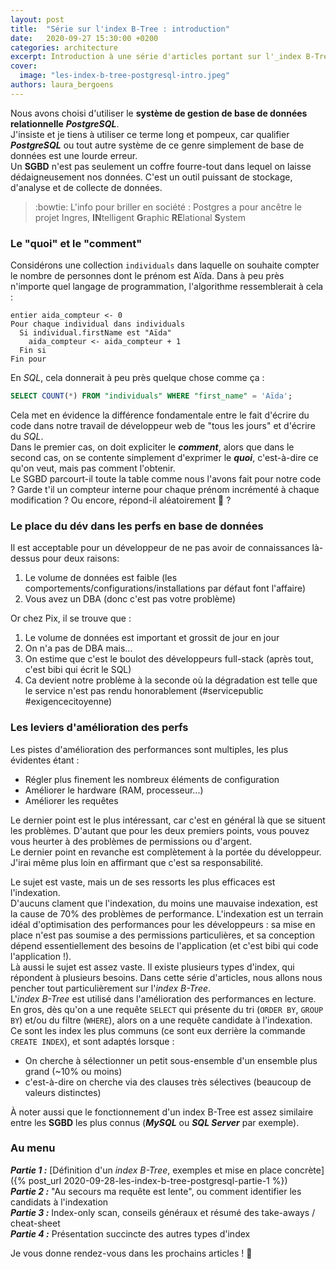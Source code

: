 ```yaml
---
layout: post
title:  "Série sur l'index B-Tree : introduction"
date:   2020-09-27 15:30:00 +0200
categories: architecture
excerpt: Introduction à une série d'articles portant sur l'_index B-Tree_ en base de données relationnelle PostgreSQL.
cover:
  image: "les-index-b-tree-postgresql-intro.jpeg"
authors: laura_bergoens
---
```


Nous avons choisi d'utiliser le **système de gestion de base de données relationnelle** **_PostgreSQL_**.  
J'insiste et je tiens à utiliser ce terme long et pompeux, car qualifier **_PostgreSQL_** ou tout autre système de ce genre simplement de base de données est une lourde erreur.  
Un **SGBD** n'est pas seulement un coffre fourre-tout dans lequel on laisse dédaigneusement nos données. C'est un outil puissant de stockage, d'analyse et de collecte de données.

> :bowtie: L'info pour briller en société  : Postgres a pour ancêtre le projet Ingres, **IN**telligent **G**raphic **RE**lational **S**ystem

### Le "quoi" et le "comment"
Considérons une collection `individuals` dans laquelle on souhaite compter le nombre de personnes dont le prénom est Aïda. 
Dans à peu près n'importe quel langage de programmation, l'algorithme ressemblerait à cela :  
```
entier aida_compteur <- 0
Pour chaque individual dans individuals
  Si individual.firstName est "Aïda"
    aida_compteur <- aida_compteur + 1
  Fin si
Fin pour
```
En _SQL_, cela donnerait à peu près quelque chose comme ça :  
```sql
SELECT COUNT(*) FROM "individuals" WHERE "first_name" = 'Aïda';
```
Cela met en évidence la différence fondamentale entre le fait d'écrire du code dans notre travail de développeur web
de "tous les jours" et d'écrire du _SQL_.  
Dans le premier cas, on doit expliciter le **_comment_**, alors que dans le second cas, on se contente simplement
d'exprimer le **_quoi_**, c'est-à-dire ce qu'on veut, mais pas comment l'obtenir.  
Le SGBD parcourt-il toute la table comme nous l'avons fait pour notre code ? Garde t'il un compteur interne pour chaque prénom incrémenté à chaque modification ? Ou encore, répond-il aléatoirement :game_die: ?

### Le place du dév dans les perfs en base de données
Il est acceptable pour un développeur de ne pas avoir de connaissances là-dessus pour deux raisons: 
1. Le volume de données est faible (les comportements/configurations/installations par défaut font l'affaire)
2. Vous avez un DBA (donc c'est pas votre problème)

Or chez Pix, il se trouve que :  
1. Le volume de données est important et grossit de jour en jour
2. On n'a pas de DBA mais...
3. On estime que c'est le boulot des développeurs full-stack (après tout, c'est bibi qui écrit le SQL)
4. Ca devient notre problème à la seconde où la dégradation est telle que le service n'est pas rendu honorablement (#servicepublic #exigencecitoyenne)

### Les leviers d'amélioration des perfs
Les pistes d'amélioration des performances sont multiples, les plus évidentes étant :  
- Régler plus finement les nombreux éléments de configuration
- Améliorer le hardware (RAM, processeur...)
- Améliorer les requêtes  

Le dernier point est le plus intéressant, car c'est en général là que se situent les problèmes. 
D'autant que pour les deux premiers points, vous pouvez vous heurter à des problèmes de permissions ou d'argent.  
Le dernier point en revanche est complètement à la portée du développeur. J'irai même plus loin en affirmant que c'est sa responsabilité.  

Le sujet est vaste, mais un de ses ressorts les plus efficaces est l'indexation.  
D'aucuns clament que l'indexation, du moins une mauvaise indexation, est la cause de 70% des problèmes de performance. L'indexation est un terrain idéal d'optimisation des performances pour les développeurs : 
sa mise en place n'est pas soumise a des permissions particulières, et sa conception dépend essentiellement des besoins de l'application (et c'est bibi qui code l'application !).  
Là aussi le sujet est assez vaste. Il existe plusieurs types d'index, qui répondent à plusieurs besoins. Dans cette série d'articles, nous allons nous pencher tout particulièrement sur
l'_index B-Tree_.  
L'_index B-Tree_ est utilisé dans l'amélioration des performances en lecture. En gros, dès qu'on a une requête `SELECT` qui présente du tri (`ORDER BY`, `GROUP BY`) et/ou du filtre (`WHERE`), alors on a une requête candidate à l'indexation.  
Ce sont les index les plus communs (ce sont eux derrière la commande `CREATE INDEX`), et sont adaptés lorsque :
- On cherche à sélectionner un petit sous-ensemble d'un ensemble plus grand (~10% ou moins)
- c'est-à-dire on cherche via des clauses très sélectives (beaucoup de valeurs distinctes)
 
À noter aussi que le fonctionnement d'un index B-Tree est assez similaire entre les **SGBD** les plus connus (**_MySQL_** ou **_SQL Server_** par exemple).

### Au menu

_**Partie 1 :**_ [Définition d'un _index B-Tree_, exemples et mise en place concrète]({% post_url 2020-09-28-les-index-b-tree-postgresql-partie-1 %})  
_**Partie 2 :**_ "Au secours ma requête est lente", ou comment identifier les candidats à l'indexation  
_**Partie 3 :**_ Index-only scan, conseils généraux et résumé des take-aways / cheat-sheet  
_**Partie 4 :**_ Présentation succincte des autres types d'index  

Je vous donne rendez-vous dans les prochains articles ! :wave:
